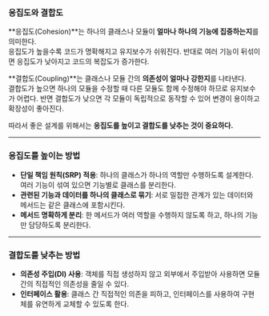 
### **응집도와 결합도**

**응집도(Cohesion)**는 하나의 클래스나 모듈이 **얼마나 하나의 기능에 집중하는지**를 의미한다.  
응집도가 높을수록 코드가 명확해지고 유지보수가 쉬워진다. 반대로 여러 기능이 뒤섞이면 응집도가 낮아지고 코드의 복잡도가 증가한다.

**결합도(Coupling)**는 클래스나 모듈 간의 **의존성이 얼마나 강한지**를 나타낸다.  
결합도가 높으면 하나의 모듈을 수정할 때 다른 모듈도 함께 수정해야 하므로 유지보수가 어렵다. 반면 결합도가 낮으면 각 모듈이 독립적으로 동작할 수 있어 변경이 용이하고 확장성이 좋아진다.

따라서 좋은 설계를 위해서는 **응집도를 높이고 결합도를 낮추는 것이 중요하다.**

---

### **응집도를 높이는 방법**

- **단일 책임 원칙(SRP) 적용**: 하나의 클래스가 하나의 역할만 수행하도록 설계한다. 여러 기능이 섞여 있으면 기능별로 클래스를 분리한다.
- **관련된 기능과 데이터를 하나의 클래스로 묶기**: 서로 밀접한 관계가 있는 데이터와 메서드는 같은 클래스에 포함시킨다.
- **메서드 명확하게 분리**: 한 메서드가 여러 역할을 수행하지 않도록 하고, 하나의 기능만 담당하도록 분리한다.

---

### **결합도를 낮추는 방법**

- **의존성 주입(DI) 사용**: 객체를 직접 생성하지 않고 외부에서 주입받아 사용하면 모듈 간의 직접적인 의존성을 줄일 수 있다.
- **인터페이스 활용**: 클래스 간 직접적인 의존을 피하고, 인터페이스를 사용하여 구현체를 유연하게 교체할 수 있도록 한다.